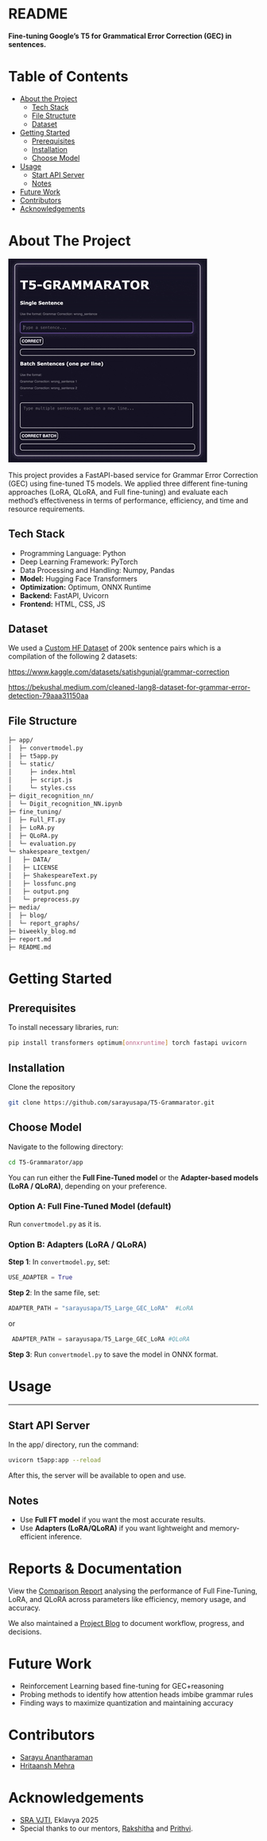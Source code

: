 # README

**Fine-tuning Google’s T5 for Grammatical Error Correction (GEC) in sentences.**

# Table of Contents

- [About the Project](https://github.com/sarayusapa/T5-Grammarator/blob/main/README.md#about-the-project)
    - [Tech Stack](https://github.com/sarayusapa/T5-Grammarator/blob/main/README.md#tech-stack)
    - [File Structure](https://github.com/sarayusapa/T5-Grammarator/blob/main/README.md#file-structure)
    - [Dataset](https://github.com/sarayusapa/T5-Grammarator/blob/main/README.md#dataset)
- [Getting Started](https://github.com/sarayusapa/T5-Grammarator/blob/main/README.md#getting-started)
    - [Prerequisites](https://github.com/sarayusapa/T5-Grammarator/blob/main/README.md#prerequisites)
    - [Installation](https://github.com/sarayusapa/T5-Grammarator/blob/main/README.md#installation)
    - [Choose Model](https://github.com/sarayusapa/T5-Grammarator/blob/main/README.md#choose-model)
- [Usage](https://github.com/sarayusapa/T5-Grammarator/blob/main/README.md#usage)
    - [Start API Server](https://github.com/sarayusapa/T5-Grammarator/blob/main/README.md#start-api-sserver)
    - [Notes](https://github.com/sarayusapa/T5-Grammarator/blob/main/README.md#notes)
- [Future Work](https://github.com/sarayusapa/T5-Grammarator/blob/main/README.md#future-work)
- [Contributors](https://github.com/sarayusapa/T5-Grammarator/blob/main/README.md#contributors)
- [Acknowledgements](https://github.com/sarayusapa/T5-Grammarator/blob/main/README.md#acknowledgements)

# About The Project

![My Movie 2.gif](media/blog/My_Movie_2.gif)

This project provides a FastAPI-based service for Grammar Error Correction (GEC) using fine-tuned T5 models. We applied three different fine-tuning approaches (LoRA, QLoRA, and Full fine-tuning) and evaluate each method’s effectiveness in terms of performance, efficiency, and time and resource requirements.

## Tech Stack

- Programming Language: Python
- Deep Learning Framework: PyTorch
- Data Processing and Handling: Numpy, Pandas
- **Model:** Hugging Face Transformers
- **Optimization:** Optimum, ONNX Runtime
- **Backend:** FastAPI, Uvicorn
- **Frontend:** HTML, CSS, JS

## Dataset

We used a [Custom HF Dataset](https://huggingface.co/datasets/sarayusapa/Grammar_Error_Correction) of 200k sentence pairs which is a compilation of the following 2 datasets:

https://www.kaggle.com/datasets/satishgunjal/grammar-correction

https://bekushal.medium.com/cleaned-lang8-dataset-for-grammar-error-detection-79aaa31150aa

## File Structure

```
├─ app/
│  ├─ convertmodel.py
│  ├─ t5app.py
│  └─ static/
│     ├─ index.html
│     ├─ script.js
│     └─ styles.css
├─ digit_recognition_nn/
│  └─ Digit_recognition_NN.ipynb
├─ fine_tuning/
│  ├─ Full_FT.py
│  ├─ LoRA.py
│  ├─ QLoRA.py
│  └─ evaluation.py
└─ shakespeare_textgen/
│   ├─ DATA/
│   ├─ LICENSE
│   ├─ ShakespeareText.py
│   ├─ lossfunc.png
│   ├─ output.png
│   └─ preprocess.py
├─ media/
│  ├─ blog/
│  └─ report_graphs/
├─ biweekly_blog.md
├─ report.md
├─ README.md
```

# Getting Started

## Prerequisites

To install necessary libraries, run:

```bash
pip install transformers optimum[onnxruntime] torch fastapi uvicorn 
```

## Installation

Clone the repository

```bash
git clone https://github.com/sarayusapa/T5-Grammarator.git
```

## Choose Model

Navigate to the following directory:

```bash
cd T5-Grammarator/app
```

You can run either the **Full Fine-Tuned model** or the **Adapter-based models (LoRA / QLoRA)**, depending on your preference.

### Option A: Full Fine-Tuned Model (default)

Run `convertmodel.py` as it is.

### Option B: Adapters (LoRA / QLoRA)

**Step 1**: In `convertmodel.py`, set:

```python
USE_ADAPTER = True
```

**Step 2**: In the same file, set:

```python
ADAPTER_PATH = "sarayusapa/T5_Large_GEC_LoRA"  #LoRA
```

 or

```python
 ADAPTER_PATH = sarayusapa/T5_Large_GEC_LoRA #QLoRA
```

**Step 3**: Run `convertmodel.py` to save the model in ONNX format.

# Usage

---

## Start API Server

In the app/ directory, run the command:

```bash
uvicorn t5app:app --reload
```

After this, the server will be available to open and use.

## Notes

- Use **Full FT model** if you want the most accurate results.
- Use **Adapters (LoRA/QLoRA)** if you want lightweight and memory-efficient inference.

# Reports & Documentation

View the [Comparison Report](https://github.com/sarayusapa/T5-Grammarator/tree/main/report.md) analysing the performance of Full Fine-Tuning, LoRA, and QLoRA across parameters like efficiency, memory usage, and accuracy.

We also maintained a [Project Blog](https://github.com/sarayusapa/T5-Grammarator/tree/main/biweekly_blog.md) to document workflow, progress, and decisions.

# Future Work

- Reinforcement Learning based fine-tuning for GEC+reasoning
- Probing methods to identify how attention heads imbibe grammar rules
- Finding ways to maximize quantization and maintaining accuracy

# Contributors

- [Sarayu Anantharaman](https://github.com/sarayusapa)
- [Hritaansh Mehra](https://github.com/Hritshhh)

# Acknowledgements

- [SRA VJTI](http://sra.vjti.info/),  Eklavya 2025
- Special thanks to our mentors, [Rakshitha](https://github.com/RakshithaKowlikar) and [Prithvi](https://github.com/rkt-1597).
